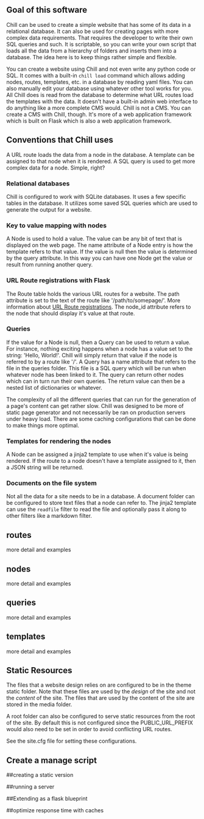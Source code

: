 ## Goal of this software

Chill can be used to create a simple website that has some of its data in
a relational database.  It can also be used for creating pages with more
complex data requirements. That requires the developer to write their own SQL
queries and such.  It is scriptable, so you can write your own script that
loads all the data from a hierarchy of folders and inserts them into
a database.  The idea here is to keep things rather simple and flexible.

You can create a website using Chill and not even write any python code or SQL.  It
comes with a built-in `chill load` command which allows adding nodes,
routes, templates, etc. in a database by reading yaml files.  You can also manually edit your
database using whatever other tool works for you.  All Chill does is read from
the database to determine what URL routes load the templates with the data.  It
doesn't have a built-in admin web interface to do anything like a more complete
CMS would.  Chill is not a CMS.  You can create a CMS with Chill, though.  It's
more of a web application framework which is built on Flask which is also a web
application framework.

## Conventions that Chill uses

A URL route loads the data from a node in the database.  A template can be
assigned to that node when it is rendered.  A SQL query is used to get more
complex data for a node.  Simple, right?

### Relational databases

Chill is configured to work with SQLite databases.  It uses a few specific
tables in the database. It utilizes some saved SQL queries which are used to
generate the output for a website.

### Key to value mapping with nodes

A Node is used to hold a value.  The value can be any bit of text that is
displayed on the web page. The name attribute of a Node entry is how the
template refers to that value.  If the value is null then the value is
determined by the query attribute.  In this way you can have one Node get the
value or result from running another query.

### URL Route registrations with Flask

The Route table holds the various URL routes for a website.  The path attribute
is set to the text of the route like '/path/to/somepage/'.  More information
about [URL Route
registrations](http://flask.pocoo.org/docs/0.10/api/#url-route-registrations).
The node_id attribute refers to the node that should display it's value at that
route.

### Queries

If the value for a Node is null, then a Query can be used to return a value.
For instance, nothing exciting happens when a node has a value set to the
string: 'Hello, World!'.  Chill will simply return that value if the node is
referred to by a route like '/'.  A Query has a name attribute that refers to
the file in the queries folder. This file is a SQL query which will be run when
whatever node has been linked to it.  The query can return other nodes which
can in turn run their own queries.  The return value can then be a nested list
of dictionaries or whatever.  

The complexity of all the different queries that can run for the generation of
a page's content can get rather slow.  Chill was designed to be more of static
page generator and not necessarily be ran on production servers under heavy
load.  There are some caching configurations that can be done to make things
more optimal.

### Templates for rendering the nodes

A Node can be assigned a jinja2 template to use when it's value is being
rendered.  If the route to a node doesn't have a template assigned to it, then
a JSON string will be returned.

### Documents on the file system

Not all the data for a site needs to be in a database.  A document folder can
be configured to store text files that a node can refer to.  The jinja2
template can use the `readfile` filter to read the file and optionally pass it
along to other filters like a markdown filter.  

## routes
more detail and examples

## nodes
more detail and examples

## queries
more detail and examples

## templates
more detail and examples

## Static Resources

The files that a website design relies on are configured to be in the theme
static folder.  Note that these files are used by the *design* of the site and
not the *content* of the site.  The files that are used by the content of the
site are stored in the media folder.

A root folder can also be configured to serve static resources from the root of
the site.  By default this is not configured since the PUBLIC_URL_PREFIX would
also need to be set in order to avoid conflicting URL routes.

See the site.cfg file for setting these configurations.

## Create a manage script




##creating a static version

##running a server

##Extending as a flask blueprint

##optimize response time with caches

